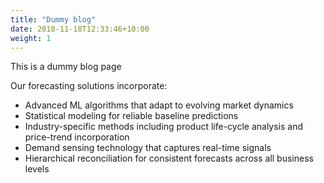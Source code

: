 ```yaml
---
title: "Dummy blog"
date: 2018-11-18T12:33:46+10:00
weight: 1
---
```



This is a dummy blog page

<!--more-->

Our forecasting solutions incorporate:

* Advanced ML algorithms that adapt to evolving market dynamics
* Statistical modeling for reliable baseline predictions
* Industry-specific methods including product life-cycle analysis and price-trend incorporation
* Demand sensing technology that captures real-time signals
* Hierarchical reconciliation for consistent forecasts across all business levels

